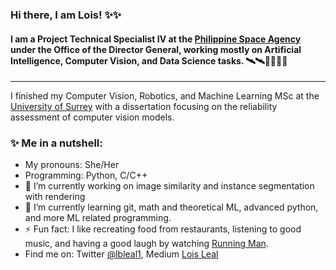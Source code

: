 ### Hi there, I am Lois! ✨✨
#### I am a Project Technical Specialist IV at the [Philippine Space Agency](https://philsa.gov.ph/) under the Office of the Director General, working mostly on Artificial Intelligence, Computer Vision, and Data Science tasks. 🛰️🛰️👩‍💻👩‍💻
---
I finished my Computer Vision, Robotics, and Machine Learning MSc at the [University of Surrey](https://www.surrey.ac.uk/) with a dissertation focusing on the reliability assessment of computer vision models. 

### ✨  Me in a nutshell:
* My pronouns: She/Her
* Programming: Python, C/C++
* 🔭 I’m currently working on image similarity and instance segmentation with rendering
* 🌱 I’m currently learning git, math and theoretical ML, advanced python, and more ML related programming.
* ⚡ Fun fact: I like recreating food from restaurants, listening to good music, and having a good laugh by watching [Running Man](https://programs.sbs.co.kr/en/enter/runningman/main).
* Find me on: Twitter [@lbleal1](https://twitter.com/lbleal1), Medium [Lois Leal](https://lbleal1.medium.com/)

